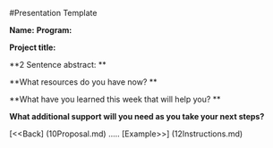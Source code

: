 #Presentation Template

**Name:** 
**Program:** 

**Project title:**

**2 Sentence abstract: **

**What resources do you have now? **

**What have you learned this week that will help you? **

**What additional support will you need as you take your next steps?**


[<<Back] (10Proposal.md)	.....	[Example>>] (12Instructions.md)

